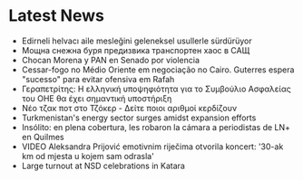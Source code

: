 # Latest News
-  Edirneli helvacı aile mesleğini geleneksel usullerle sürdürüyor
-  Мощна снежна буря предизвика транспортен хаос в САЩ
-  Chocan Morena y PAN en Senado por violencia
-  Cessar-fogo no Médio Oriente em negociação no Cairo. Guterres espera "sucesso" para evitar ofensiva em Rafah
-  Γεραπετρίτης: Η ελληνική υποψηφιότητα για το Συμβούλιο Ασφαλείας του ΟΗΕ θα έχει σημαντική υποστήριξη
-  Νέο τζακ ποτ στο Τζόκερ - Δείτε ποιοι αριθμοί κερδίζουν
-  Turkmenistan's energy sector surges amidst expansion efforts
-  Insólito: en plena cobertura, les robaron la cámara a periodistas de LN+ en Quilmes
-  VIDEO Aleksandra Prijović emotivnim riječima otvorila koncert: '30-ak km od mjesta u kojem sam odrasla'
-  Large turnout at NSD celebrations in Katara
